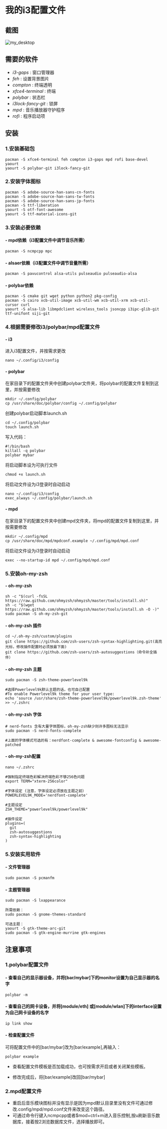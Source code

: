 # 我的i3配置文件



## 截图

![my_desktop](my_desktop.png)



## 需要的软件

* *i3-gaps* : 窗口管理器
* *feh* : 设置背景图片
* *compton* : 终端透明
* *xfce4-terminal* : 终端
* *polybar* : 状态栏
* *i3lock-fancy-git* : 锁屏
* *mpd* : 音乐播放器守护程序
* *rofi* : 程序启动项


## 安装

### 1.安装基础包
```
pacman -S xfce4-terminal feh compton i3-gaps mpd rofi base-devel yaourt
yaourt -S polybar-git i3lock-fancy-git
```
### 2.安装字体图标
```
pacman -S adobe-source-han-sans-cn-fonts
pacman -S adobe-source-han-sans-tw-fonts
pacman -S adobe-source-han-sans-jp-fonts
pacman -S ttf-liberation
yaourt -S otf-font-awesome
yaourt -S ttf-material-icons-git 
```
### 3.安装必要依赖
#### - mpd依赖（i3配置文件中调节音乐所需）
```
pacman -S ncmpcpp mpc
```
#### - alsaer依赖（i3配置文件中调节音量所需）
```
pacman -S pavucontrol alsa-utils pulseaudio pulseaudio-alsa
```
#### - polybar依赖
```
pacman -S cmake git wget python python2 pkg-config
pacman -S cairo xcb-util-image xcb-util-wm xcb-util-xrm xcb-util-cursor curl
yaourt -S alsa-lib libmpdclient wireless_tools jsoncpp i3ipc-glib-git ttf-unifont siji-git
```
### 4.根据需要修改i3/polybar/mpd配置文件
#### - i3
进入i3配置文件，并按需求更改
```
nano ~/.config/i3/config
```
#### - polybar
在家目录下的配置文件夹中创建polybar文件夹，将polybar的配置文件复制到这里，并按需要修改
```
mkdir ~/.config/polybar
cp /usr/share/doc/polybar/config ~/.config/polybar
```
创建polybar启动脚本launch.sh
```
cd ~/.config/polybar
touch launch.sh
```
写入代码：
```
#!/bin/bash
killall -q polybar
polybar mybar
```
将启动脚本设为可执行文件
```
chmod +x launch.sh
```
将启动文件设为i3登录时自动启动
```
nano ~/.config/i3/config
exec_always ~/.config/polybar/launch.sh
```
#### - mpd
在家目录下的配置文件夹中创建mpd文件夹，将mpd的配置文件复制到这里，并按需要修改
```
mkdir ~/.config/mpd
cp /usr/share/doc/mpd/mpdconf.example ~/.config/mpd/mpd.conf
```
将启动文件设为i3登录时自动启动
```
exec --no-startup-id mpd ~/.config/mpd/mpd.conf
```
### 5.安装oh-my-zsh
#### - oh-my-zsh
```
sh -c "$(curl -fsSL https://raw.github.com/ohmyzsh/ohmyzsh/master/tools/install.sh)"
sh -c "$(wget https://raw.github.com/ohmyzsh/ohmyzsh/master/tools/install.sh -O -)"
sudo pacman -S oh-my-zsh-git
```
#### - oh-my-zsh 插件
```
cd ~/.oh-my-zsh/custom/plugins
git clone https://github.com/zsh-users/zsh-syntax-highlighting.git(高亮光标，修改插件配置时必须放最下面)
git clone https://github.com/zsh-users/zsh-autosuggestions（命令补全插件）
```
#### - oh-my-zsh 主题
```
sudo pacman -S zsh-theme-powerlevel9k

#选择Powerlevel9k默认主题的话，也可自己配置
#To enable Powerlevel9k theme for your user type:
echo 'source /usr/share/zsh-theme-powerlevel9k/powerlevel9k.zsh-theme' >> ~/.zshrc
```
#### - oh-my-zsh 字体
```
# nerd-fonts 含有大量字体图标，oh-my-zsh缺少则许多图标无法显示
sudo pacman -S nerd-fonts-complete

#上面的字体模式可选的有：nerdfont-complete & awesome-fontconfig & awesome-patched
```
#### - oh-my-zsh配置
```
nano ~/.zshrc

#强制指定终端色彩解决终端色彩不够256色问题
export TERM="xterm-256color"

#字体设定 (注意，字体设定必须放在主题之前）
POWERLEVEL9K_MODE='nerdfont-complete'

#主题设定
ZSH_THEME="powerlevel9k/powerlevel9k"

#插件设定
plugins=(
  git
  zsh-autosuggestions
  zsh-syntax-highlighting
)
```

### 5.安装实用软件
#### - 文件管理器
```
sudo pacman -S pcmanfm
```
#### - 主题管理器
```
sudo pacman -S lxappearance

所需依赖：
sudo pacman -S gnome-themes-standard

可选主题：
yaourt -S gtk-theme-arc-git
sudo pacman -S gtk-engine-murrine gtk-engines
```

## 注意事项

### 1.polybar配置文件
#### - 查看自己的显示器设备，并将[bar/mybar]下的monitor设置为自己显示器的名字
```
polybar -m
```
#### - 查看自己的网卡设备，并将[module/eth] 或[module/wlan]下的interface设置为自己网卡设备的名字
```
ip link show
```
#### - 检查配置文件
可将配置文件中的[bar/mybar]改为[bar/example],再输入：
```
polybar example
```
- 查看配置文件模板是否加载成功，也可按需求开启或者关闭某些模板。

- 修改完成后，将[bar/example]改回[bar/mybar]

### 2.mpd配置文件
- 重启后音乐模块图标并没有显示是因为mpd默认目录里没有文件可通过修改.config/mpd/mpd.conf文件来改变这个路径。
- 可通过命令行键入ncmpcpp或者$mod+ctrl+m进入音乐控制,按u刷新音乐数据库，接着按2浏览数据库文件，选择播放即可。
